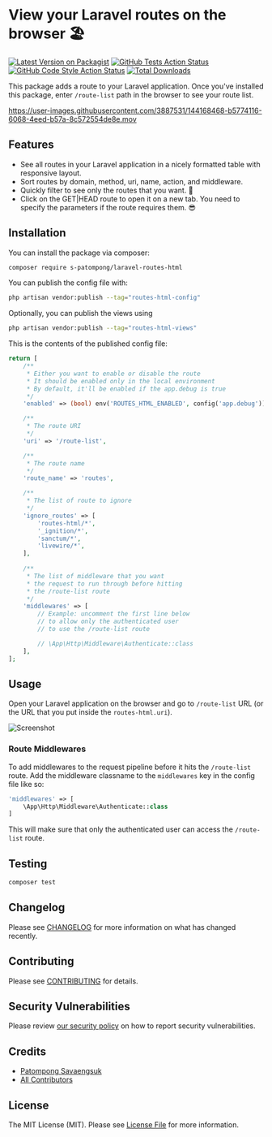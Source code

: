 # View your Laravel routes on the browser 🏖

[![Latest Version on Packagist](https://img.shields.io/packagist/v/s-patompong/laravel-routes-html.svg?style=flat-square)](https://packagist.org/packages/s-patompong/laravel-routes-html)
[![GitHub Tests Action Status](https://img.shields.io/github/workflow/status/s-patompong/laravel-routes-html/run-tests?label=tests)](https://github.com/s-patompong/laravel-routes-html/actions?query=workflow%3Arun-tests+branch%3Amain)
[![GitHub Code Style Action Status](https://img.shields.io/github/workflow/status/s-patompong/laravel-routes-html/Check%20&%20fix%20styling?label=code%20style)](https://github.com/s-patompong/laravel-routes-html/actions?query=workflow%3A"Check+%26+fix+styling"+branch%3Amain)
[![Total Downloads](https://img.shields.io/packagist/dt/s-patompong/laravel-routes-html.svg?style=flat-square)](https://packagist.org/packages/s-patompong/laravel-routes-html)

This package adds a route to your Laravel application. Once you've installed this package, enter `/route-list` path in the browser to see your route list.

https://user-images.githubusercontent.com/3887531/144168468-b5774116-6068-4eed-b57a-8c572554de8e.mov

## Features
- See all routes in your Laravel application in a nicely formatted table with responsive layout.
- Sort routes by domain, method, uri, name, action, and middleware.
- Quickly filter to see only the routes that you want. 🎉
- Click on the GET|HEAD route to open it on a new tab. You need to specify the parameters if the route requires them. 😎

## Installation

You can install the package via composer:

```bash
composer require s-patompong/laravel-routes-html
```

You can publish the config file with:
```bash
php artisan vendor:publish --tag="routes-html-config"
```

Optionally, you can publish the views using

```bash
php artisan vendor:publish --tag="routes-html-views"
```

This is the contents of the published config file:

```php
return [
    /**
     * Either you want to enable or disable the route
     * It should be enabled only in the local environment
     * By default, it'll be enabled if the app.debug is true
     */
    'enabled' => (bool) env('ROUTES_HTML_ENABLED', config('app.debug')),

    /**
     * The route URI
     */
    'uri' => '/route-list',

    /**
     * The route name
     */
    'route_name' => 'routes',

    /**
     * The list of route to ignore
     */
    'ignore_routes' => [
        'routes-html/*',
        '_ignition/*',
        'sanctum/*',
        'livewire/*',
    ],
    
    /**
     * The list of middleware that you want
     * the request to run through before hitting
     * the /route-list route
     */
    'middlewares' => [
        // Example: uncomment the first line below
        // to allow only the authenticated user
        // to use the /route-list route

        // \App\Http\Middleware\Authenticate::class
    ],
];
```

## Usage

Open your Laravel application on the browser and go to `/route-list` URL (or the URL that you put inside the `routes-html.uri`).

![Screenshot](https://i.imgur.com/dhIQEbM.png)

### Route Middlewares

To add middlewares to the request pipeline before it hits the `/route-list` route.
Add the middleware classname to the `middlewares` key in the config file like so:

```php
'middlewares' => [
    \App\Http\Middleware\Authenticate::class
]
```

This will make sure that only the authenticated user can access the `/route-list` route.  

## Testing

```bash
composer test
```

## Changelog

Please see [CHANGELOG](CHANGELOG.md) for more information on what has changed recently.

## Contributing

Please see [CONTRIBUTING](.github/CONTRIBUTING.md) for details.

## Security Vulnerabilities

Please review [our security policy](../../security/policy) on how to report security vulnerabilities.

## Credits

- [Patompong Savaengsuk](https://github.com/s-patompong)
- [All Contributors](../../contributors)

## License

The MIT License (MIT). Please see [License File](LICENSE.md) for more information.
